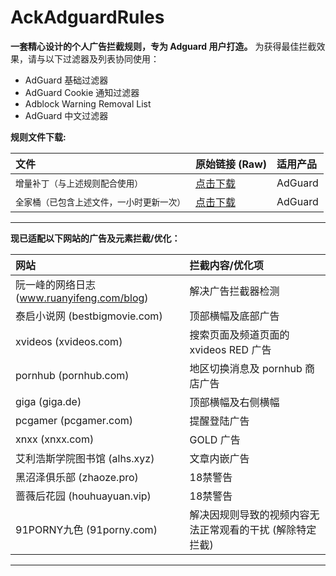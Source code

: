 # AckAdguardRules

**一套精心设计的个人广告拦截规则，专为 Adguard 用户打造。** 为获得最佳拦截效果，请与以下过滤器及列表协同使用：

*   AdGuard 基础过滤器
*   AdGuard Cookie 通知过滤器
*   Adblock Warning Removal List
*   AdGuard 中文过滤器

**规则文件下载:**

| 文件                    | 原始链接 (Raw)                                                                                       | 适用产品 |
| :---------------------- | :------------------------------------------------------------------------------------------------- | :------- |
| `增量补丁（与上述规则配合使用）`   | [点击下载](https://raw.githubusercontent.com/ack20a/AckAdguardRules/master/anti-ad-adguard.txt) | AdGuard  |
| `全家桶（已包含上述文件，一小时更新一次）`   | [点击下载](https://raw.githubusercontent.com/ack20a/AckAdguardRules/refs/heads/main/AckAdguardRules.txt) | AdGuard  |

---

**现已适配以下网站的广告及元素拦截/优化：**

| 网站                     | 拦截内容/优化项                                          |
| :---------------------- | :---------------------------------------------------- |
| 阮一峰的网络日志 (www.ruanyifeng.com/blog) | 解决广告拦截器检测                                  |
| 泰启小说网 (bestbigmovie.com)        | 顶部横幅及底部广告                                   |
| xvideos (xvideos.com)           | 搜索页面及频道页面的 xvideos RED 广告                 |
| pornhub (pornhub.com)           | 地区切换消息及 pornhub 商店广告                     |
| giga (giga.de)              | 顶部横幅及右侧横幅                                    |
| pcgamer (pcgamer.com)           | 提醒登陆广告                                         |
| xnxx (xnxx.com)              | GOLD 广告                                            |
| 艾利浩斯学院图书馆 (alhs.xyz)        | 文章内嵌广告                                       |
| 黑沼泽俱乐部 (zhaoze.pro)            | 18禁警告                                          |
| 蔷薇后花园 (houhuayuan.vip)         | 18禁警告                                           |
| 91PORNY九色 (91porny.com)         | 解决因规则导致的视频内容无法正常观看的干扰 (解除特定拦截) |

---

